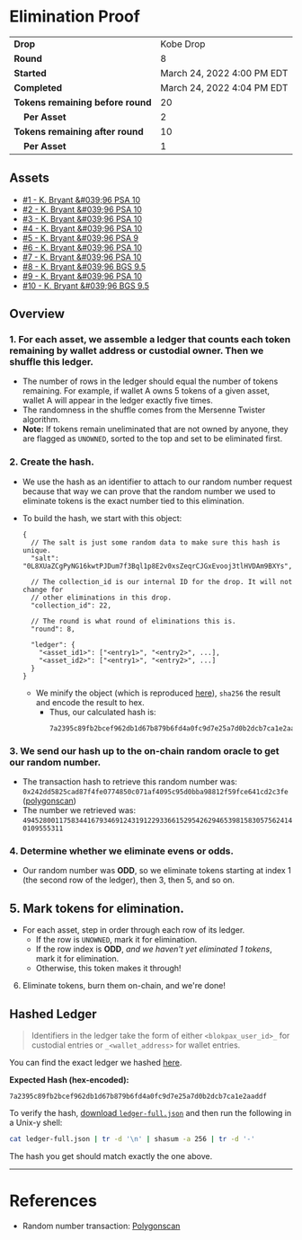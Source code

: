 # Elimination Proof

|                                       |                            |
| ------------------------------------- | -------------------------- |
| **Drop**                              | Kobe Drop                  |
| **Round**                             | 8                          |
| **Started**                           | March 24, 2022 4:00 PM EDT |
| **Completed**                         | March 24, 2022 4:04 PM EDT |
| **Tokens remaining before round**     | 20                         |
| **&nbsp;&nbsp;&nbsp;&nbsp;Per Asset** | 2                          |
| **Tokens remaining after round**      | 10                         |
| **&nbsp;&nbsp;&nbsp;&nbsp;Per Asset** | 1                          |

## Assets

-   [\#1 - K. Bryant &\#039;96 PSA 10](asset-1285.md)
-   [\#2 - K. Bryant &\#039;96 PSA 10](asset-1286.md)
-   [\#3 - K. Bryant &\#039;96 PSA 10](asset-1287.md)
-   [\#4 - K. Bryant &\#039;96 PSA 10](asset-1288.md)
-   [\#5 - K. Bryant &\#039;96 PSA 9](asset-1289.md)
-   [\#6 - K. Bryant &\#039;96 PSA 10](asset-1290.md)
-   [\#7 - K. Bryant &\#039;96 PSA 10](asset-1291.md)
-   [\#8 - K. Bryant &\#039;96 BGS 9.5](asset-1292.md)
-   [\#9 - K. Bryant &\#039;96 PSA 10](asset-1293.md)
-   [\#10 - K. Bryant &\#039;96 BGS 9.5](asset-1294.md)

## Overview

### 1. For each asset, we assemble a ledger that counts each token remaining by wallet address or custodial owner. Then we shuffle this ledger.

-   The number of rows in the ledger should equal the number of tokens remaining. For example, if wallet A owns 5 tokens of a given asset, wallet A will appear in the ledger exactly five times.
-   The randomness in the shuffle comes from the Mersenne Twister algorithm.
-   **Note:** If tokens remain uneliminated that are not owned by anyone, they are flagged as `UNOWNED`, sorted to the top and set to be eliminated first.

### 2. Create the hash.

-   We use the hash as an identifier to attach to our random number request because that way we can prove that the random number we used to eliminate tokens is the exact number tied to this elimination.
-   To build the hash, we start with this object:

    ```jsonc
    {
      // The salt is just some random data to make sure this hash is unique.
      "salt": "0L8XUaZCgPyNG16kwtPJDum7f3Bql1p8E2v0xsZeqrCJGxEvooj3tlHVDAm9BXYs",

      // The collection_id is our internal ID for the drop. It will not change for
      // other eliminations in this drop.
      "collection_id": 22,

      // The round is what round of eliminations this is.
      "round": 8,

      "ledger": {
        "<asset_id1>": ["<entry1>", "<entry2>", ...],
        "<asset_id2>": ["<entry1>", "<entry2>", ...]
      }
    }
    ```

    -   We minify the object (which is reproduced [here][ledger_full]), `sha256` the result and encode the result to hex.
        -   Thus, our calculated hash is:
            ```plain
            7a2395c89fb2bcef962db1d67b879b6fd4a0fc9d7e25a7d0b2dcb7ca1e2aaddf
            ```

### 3. We send our hash up to the on-chain random oracle to get our random number.

-   The transaction hash to retrieve this random number was: `0x242dd5825cad87f4fe0774850c071af4095c95d0bba98812f59fce641cd2c3fe` ([polygonscan][random_txn])
-   The number we retrieved was: `49452800117583441679346912431912293366152954262946539815830575624140109555311`

### 4. Determine whether we eliminate evens or odds.

-   Our random number was **ODD**, so we eliminate tokens starting at index 1 (the second row of the ledger), then 3, then 5, and so on.

## 5. Mark tokens for elimination.

-   For each asset, step in order through each row of its ledger.
    -   If the row is `UNOWNED`, mark it for elimination.
    -   If the row index is **ODD**, _and we haven't yet eliminated 1 tokens_, mark it for elimination.
    -   Otherwise, this token makes it through!

6. Eliminate tokens, burn them on-chain, and we're done!

## Hashed Ledger

> Identifiers in the ledger take the form of either `<blokpax_user_id>_` for custodial entries or `_<wallet_address>` for wallet entries.

You can find the exact ledger we hashed [here][ledger_full].

**Expected Hash (hex-encoded):**

```
7a2395c89fb2bcef962db1d67b879b6fd4a0fc9d7e25a7d0b2dcb7ca1e2aaddf
```

To verify the hash, [download `ledger-full.json`][ledger_full] and then run the following in a Unix-y shell:

```bash
cat ledger-full.json | tr -d '\n' | shasum -a 256 | tr -d '-'
```

The hash you get should match exactly the one above.

---

# References

-   Random number transaction: [Polygonscan][random_txn]

[random_txn]: https://polygonscan.com/tx/0x242dd5825cad87f4fe0774850c071af4095c95d0bba98812f59fce641cd2c3fe
[ledger_full]: ledger-full.json
